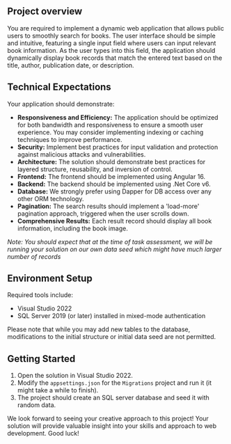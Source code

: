 ## Project overview

You are required to implement a dynamic web application that allows public users to smoothly search for books. The user interface should be simple and intuitive, featuring a single input field where users can input relevant book information. As the user types into this field, the application should dynamically display book records that match the entered text based on the title, author, publication date, or description.

## Technical Expectations

Your application should demonstrate:

- **Responsiveness and Efficiency:** The application should be optimized for both bandwidth and responsiveness to ensure a smooth user experience. You may consider implementing indexing or caching techniques to improve performance.
- **Security:** Implement best practices for input validation and protection against malicious attacks and vulnerabilities.
- **Architecture:** The solution should demonstrate best practices for layered structure, reusability, and inversion of control.
- **Frontend:** The frontend should be implemented using Angular 16.
- **Backend:** The backend should be implemented using .Net Core v6.
- **Database:** We strongly prefer using Dapper for DB access over any other ORM technology.
- **Pagination:** The search results should implement a 'load-more' pagination approach, triggered when the user scrolls down.
- **Comprehensive Results:** Each result record should display all book information, including the book image.

*Note: You should expect that at the time of task assessment, we will be running your solution on our own data seed which might have much larger number of records*

## Environment Setup

Required tools include:

- Visual Studio 2022
- SQL Server 2019 (or later) installed in mixed-mode authentication

Please note that while you may add new tables to the database, modifications to the initial structure or initial data seed are not permitted.

## Getting Started

1. Open the solution in Visual Studio 2022.
2. Modify the `appsettings.json` for the `Migrations` project and run it (it might take a while to finish).
3. The project should create an SQL server database and seed it with random data.

We look forward to seeing your creative approach to this project! Your solution will provide valuable insight into your skills and approach to web development. Good luck!
